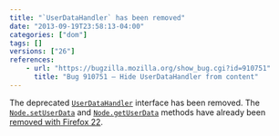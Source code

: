 ```yaml
---
title: "`UserDataHandler` has been removed"
date: "2013-09-19T23:58:13-04:00"
categories: ["dom"]
tags: []
versions: ["26"]
references:
    - url: "https://bugzilla.mozilla.org/show_bug.cgi?id=910751"
      title: "Bug 910751 – Hide UserDataHandler from content"
---
```

The deprecated [`UserDataHandler`](https://developer.mozilla.org/docs/Web/API/UserDataHandler) interface has been removed. The [`Node.setUserData`](https://developer.mozilla.org/docs/Web/API/Node.setUserData) and [`Node.getUserData`](https://developer.mozilla.org/docs/Web/API/Node.getUserData) methods have already been [removed with Firefox 22](https://www.fxsitecompat.dev/en-CA/docs/2013/node-getuserdata-and-setuserdata-have-been-removed/).
